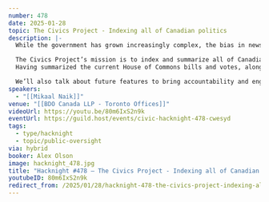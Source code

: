 ```yaml
---
number: 478
date: 2025-01-28
topic: The Civics Project - Indexing all of Canadian politics
description: |-
  While the government has grown increasingly complex, the bias in news coverage has emboldened.

  The Civics Project’s mission is to index and summarize all of Canadian politics.
  Having summarized the current House of Commons bills and votes, along with $751 billion of federal spending, Mikaal Naik from the Civics Project will discuss the project’s current progress.

  We’ll also talk about future features to bring accountability and engagement to public policy.
speakers:
  - "[[Mikaal Naik]]"
venue: "[[BDO Canada LLP - Toronto Offices]]"
videoUrl: https://youtu.be/80m6IxS2n9k
eventUrl: https://guild.host/events/civic-hacknight-478-cwesyd
tags:
  - type/hacknight
  - topic/public-oversight
via: hybrid
booker: Alex Olson
image: hacknight_478.jpg
title: "Hacknight #478 – The Civics Project - Indexing all of Canadian politics"
youtubeID: 80m6IxS2n9k
redirect_from: /2025/01/28/hacknight-478-the-civics-project-indexing-all-of-canadian-politics-with-mikaal-naik/
---
```

